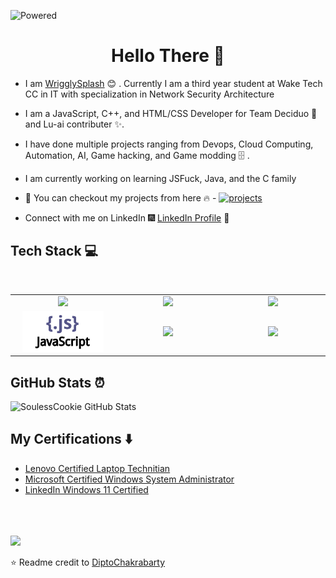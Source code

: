 ![Powered](https://forthebadge.com/images/badges/powered-by-black-magic.svg)
<h1 align="center"> Hello There 👋 </h1>


* I am [WrigglySplash]() :blush:	 . Currently I am a third year student at Wake Tech CC in IT with specialization in Network Security Architecture

* I am a JavaScript, C++, and HTML/CSS Developer for Team Deciduo :toolbox: and Lu-ai contributer :sparkles:.

* I have done multiple projects ranging from Devops, Cloud Computing, Automation, AI, Game hacking, and Game modding :file_cabinet: .

* I am currently working on learning JSFuck, Java, and the C family

* :magnet: You can checkout my projects from here :fire: - [![projects](https://forthebadge.com/images/badges/check-it-out.svg)](https://github.com/SoullessCookie)

* Connect with me on LinkedIn :fireworks: [LinkedIn Profile]() :sparkler:


## Tech Stack :computer:

<br>
<table>
<tbody>
 <tr>
<td align="center" width="20%">
<span><b><center></center></b></span> 
<img height=60px src="https://www.ovhcloud.com/sites/default/files/styles/text_media_horizontal/public/2021-05/MongoDB_Logo_FullColorBlack_RGB-4td3yuxzjs.png"> 
</td>

<td align="center" width="20%">
<span><b><center></center></b></span> 
<img height=60px src="https://www.qsbsexpert.com/wp-content/uploads/2021/07/Repl.it_logo.png"> 
</td>

<td align="center" width="20%">
<span><b><center></center></b></span> 
<img height=60px src="https://wolfgang-ziegler.com/posts/2021/note-taking-with-github-and-vscode/vscode_github.png"> 
</td>
</tr>

<tr>
<td align="center" width="20%">
<span><b><center></center></b></span> 
<img height=65px src="https://raw.githubusercontent.com/guiguan/autocomplete-javascript/master/images/javascript.png"> 
</td>

<td align="center" width="20%">
<span><b><center></center></b></span> 
<img height=65px src="https://developers.redhat.com/sites/default/files/styles/article_feature/public/blog/2020/06/C_C_featuredimage.png?itok=o1mJTa7J"> 
</td>

<td align="center" width="20%">
<span><b><center></center></b></span> 
<img height=65px src="https://www.gcreddy.com/wp-content/uploads/2021/05/Java-Programming-Language-1.png"> 
</td>
</tr>

</tbody>
</table>

## GitHub Stats :alarm_clock:
 
![SoulessCookie GitHub Stats](https://github-readme-stats.vercel.app/api?username=SoullessCookie&show_icons=true_color=fff&icon_color=79ff97&text_color=9f9f9f&bg_color=151515)

## My Certifications :arrow_down:

- [Lenovo Certified Laptop Technitian]()
- [Microsoft Certified Windows System Administrator]()
- [LinkedIn Windows 11 Certified]() 
<br>
<br>
<br>

<img src="https://i.imgur.com/PeSi5tg.jpg">


:star: Readme credit to [DiptoChakrabarty](https://github.com/DiptoChakrabarty/)
